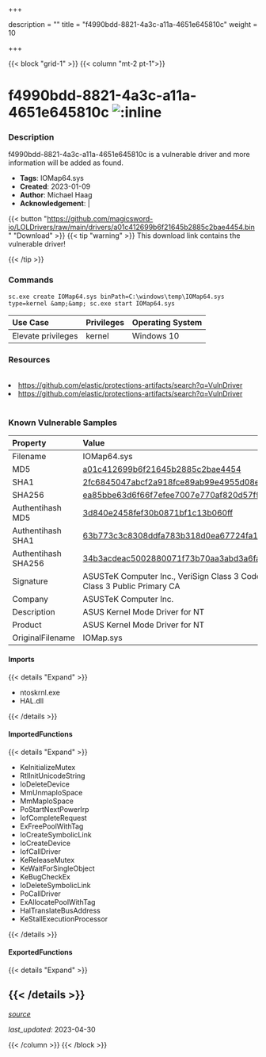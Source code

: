 +++

description = ""
title = "f4990bdd-8821-4a3c-a11a-4651e645810c"
weight = 10

+++


{{< block "grid-1" >}}
{{< column "mt-2 pt-1">}}


# f4990bdd-8821-4a3c-a11a-4651e645810c ![:inline](/images/twitter_verified.png) 


### Description

f4990bdd-8821-4a3c-a11a-4651e645810c is a vulnerable driver and more information will be added as found.
- **Tags**: IOMap64.sys
- **Created**: 2023-01-09
- **Author**: Michael Haag
- **Acknowledgement**:  | [](https://twitter.com/)

{{< button "https://github.com/magicsword-io/LOLDrivers/raw/main/drivers/a01c412699b6f21645b2885c2bae4454.bin" "Download" >}}
{{< tip "warning" >}}
This download link contains the vulnerable driver!

{{< /tip >}}

### Commands

```
sc.exe create IOMap64.sys binPath=C:\windows\temp\IOMap64.sys type=kernel &amp;&amp; sc.exe start IOMap64.sys
```

| Use Case | Privileges | Operating System | 
|:---- | ---- | ---- |
| Elevate privileges | kernel | Windows 10 |

### Resources
<br>
<li><a href=" https://github.com/elastic/protections-artifacts/search?q=VulnDriver"> https://github.com/elastic/protections-artifacts/search?q=VulnDriver</a></li>
<li><a href="https://github.com/elastic/protections-artifacts/search?q=VulnDriver">https://github.com/elastic/protections-artifacts/search?q=VulnDriver</a></li>
<br>

### Known Vulnerable Samples

| Property           | Value |
|:-------------------|:------|
| Filename           | IOMap64.sys |
| MD5                | [a01c412699b6f21645b2885c2bae4454](https://www.virustotal.com/gui/file/a01c412699b6f21645b2885c2bae4454) |
| SHA1               | [2fc6845047abcf2a918fce89ab99e4955d08e72c](https://www.virustotal.com/gui/file/2fc6845047abcf2a918fce89ab99e4955d08e72c) |
| SHA256             | [ea85bbe63d6f66f7efee7007e770af820d57f914c7f179c5fee3ef2845f19c41](https://www.virustotal.com/gui/file/ea85bbe63d6f66f7efee7007e770af820d57f914c7f179c5fee3ef2845f19c41) |
| Authentihash MD5   | [3d840e2458fef30b0871bf1c13b060ff](https://www.virustotal.com/gui/search/authentihash%253A3d840e2458fef30b0871bf1c13b060ff) |
| Authentihash SHA1  | [63b773c3c8308ddfa783b318d0ea67724fa1dc2f](https://www.virustotal.com/gui/search/authentihash%253A63b773c3c8308ddfa783b318d0ea67724fa1dc2f) |
| Authentihash SHA256| [34b3acdeac5002880071f73b70aa3abd3a6facb9e281b5c93cc82a7a8a6d5cc1](https://www.virustotal.com/gui/search/authentihash%253A34b3acdeac5002880071f73b70aa3abd3a6facb9e281b5c93cc82a7a8a6d5cc1) |
| Signature         | ASUSTeK Computer Inc., VeriSign Class 3 Code Signing 2009-2 CA, VeriSign Class 3 Public Primary CA   |
| Company           | ASUSTeK Computer Inc. |
| Description       | ASUS Kernel Mode Driver for NT  |
| Product           | ASUS Kernel Mode Driver for NT  |
| OriginalFilename  | IOMap.sys |


#### Imports
{{< details "Expand" >}}
* ntoskrnl.exe
* HAL.dll

{{< /details >}}
#### ImportedFunctions
{{< details "Expand" >}}
* KeInitializeMutex
* RtlInitUnicodeString
* IoDeleteDevice
* MmUnmapIoSpace
* MmMapIoSpace
* PoStartNextPowerIrp
* IofCompleteRequest
* ExFreePoolWithTag
* IoCreateSymbolicLink
* IoCreateDevice
* IofCallDriver
* KeReleaseMutex
* KeWaitForSingleObject
* KeBugCheckEx
* IoDeleteSymbolicLink
* PoCallDriver
* ExAllocatePoolWithTag
* HalTranslateBusAddress
* KeStallExecutionProcessor

{{< /details >}}
#### ExportedFunctions
{{< details "Expand" >}}

{{< /details >}}
-----



[*source*](https://github.com/magicsword-io/LOLDrivers/tree/main/yaml/f4990bdd-8821-4a3c-a11a-4651e645810c.yaml)

*last_updated:* 2023-04-30








{{< /column >}}
{{< /block >}}
